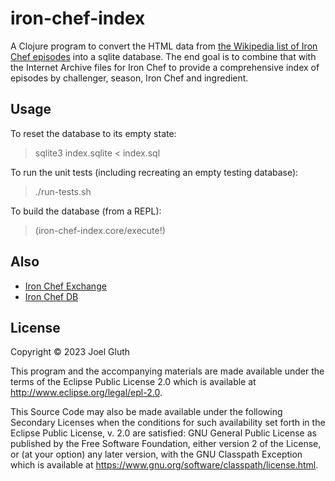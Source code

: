 # iron-chef-index

A Clojure program to convert the HTML data from [the Wikipedia list of Iron Chef episodes](https://en.wikipedia.org/wiki/List_of_Iron_Chef_episodes) into a sqlite database. The end goal is to combine that with the Internet Archive files for Iron Chef to provide a comprehensive index of episodes by challenger, season, Iron Chef and ingredient.

## Usage

To reset the database to its empty state:
> sqlite3 index.sqlite < index.sql

To run the unit tests (including recreating an empty testing database):
> ./run-tests.sh

To build the database (from a REPL):
> (iron-chef-index.core/execute!)

## Also

* [Iron Chef Exchange](https://nylon.net/ironchef/)
* [Iron Chef DB](https://ironchefdb.com/)

## License

Copyright © 2023 Joel Gluth

This program and the accompanying materials are made available under the
terms of the Eclipse Public License 2.0 which is available at
http://www.eclipse.org/legal/epl-2.0.

This Source Code may also be made available under the following Secondary
Licenses when the conditions for such availability set forth in the Eclipse
Public License, v. 2.0 are satisfied: GNU General Public License as published by
the Free Software Foundation, either version 2 of the License, or (at your
option) any later version, with the GNU Classpath Exception which is available
at https://www.gnu.org/software/classpath/license.html.
